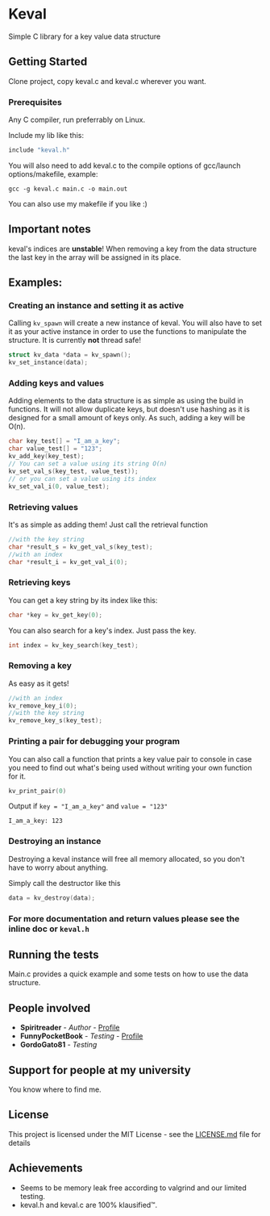 # Keval

Simple C library for a key value data structure

## Getting Started

Clone project, copy keval.c and keval.c wherever you want.

### Prerequisites

Any C compiler, run preferrably on Linux.

Include my lib like this:
```C
include "keval.h"
```

You will also need to add keval.c to the compile options of gcc/launch options/makefile, example:

`gcc -g keval.c main.c -o main.out`

You can also use my makefile if you like :)

## Important notes

keval's indices are **unstable**! When removing a key from the data structure the last key in the array will be assigned in its place.

## Examples:

### Creating an instance and setting it as active

Calling `kv_spawn` will create a new instance of keval.
You will also have to set it as your active instance in order to use the functions to manipulate the structure. It is currently **not** thread safe!

```C
struct kv_data *data = kv_spawn();
kv_set_instance(data);
```

### Adding keys and values

Adding elements to the data structure is as simple as using the build in functions. It will not allow duplicate keys, but doesn't use hashing as it is designed for a small amount of keys only. As such, adding a key will be O(n).

```C
char key_test[] = "I_am_a_key";
char value_test[] = "123";
kv_add_key(key_test);
// You can set a value using its string O(n)
kv_set_val_s(key_test, value_test));
// or you can set a value using its index
kv_set_val_i(0, value_test);
```

### Retrieving values

It's as simple as adding them! Just call the retrieval function

```C
//with the key string
char *result_s = kv_get_val_s(key_test);
//with an index
char *result_i = kv_get_val_i(0);
```

### Retrieving keys

You can get a key string by its index like this:

```C
char *key = kv_get_key(0);
```

You can also search for a key's index. Just pass the key.
```C
int index = kv_key_search(key_test);
```


### Removing a key

As easy as it gets!

```C
//with an index
kv_remove_key_i(0);
//with the key string
kv_remove_key_s(key_test);
```

### Printing a pair for debugging your program

You can also call a function that prints a key value pair to console in case you need to find out what's being used without writing your own function for it.

```C
kv_print_pair(0)
```

Output if `key = "I_am_a_key"` and `value = "123"`
```
I_am_a_key: 123
```

### Destroying an instance

Destroying a keval instance will free all memory allocated, so you don't have to worry about anything.

Simply call the destructor like this

```C
data = kv_destroy(data);
```


### For more documentation and return values please see the inline doc or `keval.h`

## Running the tests

Main.c provides a quick example and some tests on how to use the data structure.

## People involved

* **Spiritreader** - *Author* - [Profile](https://github.com/Spiritreader)
* **FunnyPocketBook** - *Testing* - [Profile](https://github.com/FunnyPocketBook)
* **GordoGato81** - *Testing*

## Support for people at my university

You know where to find me.

## License

This project is licensed under the MIT License - see the [LICENSE.md](LICENSE.md) file for details

## Achievements

* Seems to be memory leak free according to valgrind and our limited testing.
* keval.h and keval.c are 100% klausified™.
